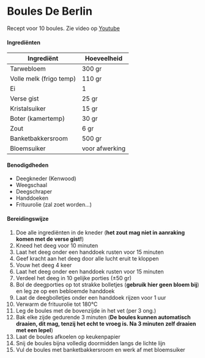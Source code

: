 # Boules De Berlin

Recept voor 10 boules. Zie video op [Youtube](https://www.youtube.com/watch?v=xEU_rTbThTw)

#### Ingrediënten

| Ingrediënt              | Hoeveelheid    |
| ----------------------- | -------------- |
| Tarwebloem              | 300 gr         |
| Volle melk (frigo temp) | 110 gr         |
| Ei                      | 1              |
| Verse gist              | 25 gr          |
| Kristalsuiker           | 15 gr          |
| Boter (kamertemp)       | 30 gr          |
| Zout                    | 6 gr           |
| Banketbakkersroom       | 500 gr         |
| Bloemsuiker             | voor afwerking |

#### Benodigdheden

- Deegkneder (Kenwood)
- Weegschaal
- Deegschraper
- Handdoeken
- Frituurolie (zal zoet worden...)

#### Bereidingswijze

1. Doe alle ingrediënten in de kneder (**het zout mag niet in aanraking komen met de verse gist!**)
2. Kneed het deeg voor 10 minuten
3. Laat het deeg onder een handdoek rusten voor 15 minuten
4. Geef kracht aan het deeg door alle lucht eruit te kloppen
5. Vouw het deeg 4 keer
6. Laat het deeg onder een handdoek rusten voor 15 minuten
7. Verdeel het deeg in 10 gelijke porties (±50 gr)
8. Bol de deegporties op tot strakke bolletjes (**gebruik hier geen bloem bij**) en leg ze op een bebloemde handdoek
9. Laat de deegbolletjes onder een handdoek rijzen voor 1 uur
10. Verwarm de frituurolie tot 180°C
11. Leg de boules met de bovenzijde in het vet (per 3 ong.)
12. Bak elke zijde gedurende 3 minuten (**De boules kunnen automatisch draaien, dit mag, tenzij het echt te vroeg is. Na 3 minuten zelf draaien met een lepel**)
13. Laat de boules afkoelen op keukenpapier
14. Snij de boules bijna volledig doormidden langs de lichte lijn
15. Vul de boules met banketbakkersroom en werk af met bloemsuiker
